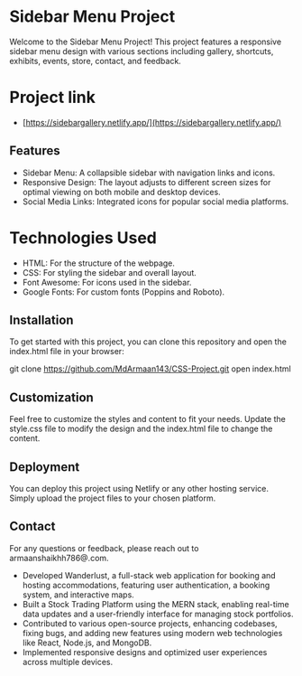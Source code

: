 # Sidebar Menu Project
Welcome to the Sidebar Menu Project! This project features a responsive sidebar menu design with various sections including gallery, shortcuts, exhibits, events, store, contact, and feedback.

# Project link
- [https://sidebargallery.netlify.app/](https://sidebargallery.netlify.app/)

## Features
- Sidebar Menu: A collapsible sidebar with navigation links and icons.
- Responsive Design: The layout adjusts to different screen sizes for optimal viewing on both mobile and desktop devices.
- Social Media Links: Integrated icons for popular social media platforms.
# Technologies Used
- HTML: For the structure of the webpage.
- CSS: For styling the sidebar and overall layout.
- Font Awesome: For icons used in the sidebar.
- Google Fonts: For custom fonts (Poppins and Roboto).
## Installation
To get started with this project, you can clone this repository and open the index.html file in your browser:

git clone <https://github.com/MdArmaan143/CSS-Project.git>
open index.html

## Customization
Feel free to customize the styles and content to fit your needs. Update the style.css file to modify the design and the index.html file to change the content.

## Deployment
You can deploy this project using Netlify or any other hosting service. Simply upload the project files to your chosen platform.

## Contact
For any questions or feedback, please reach out to armaanshaikhh786@.com.





- Developed Wanderlust, a full-stack web application for booking and hosting accommodations, featuring user authentication, a booking system, and interactive maps.
- Built a Stock Trading Platform using the MERN stack, enabling real-time data updates and a user-friendly interface for managing stock portfolios.
- Contributed to various open-source projects, enhancing codebases, fixing bugs, and adding new features using modern web technologies like React, Node.js, and MongoDB.
- Implemented responsive designs and optimized user experiences across multiple devices.
